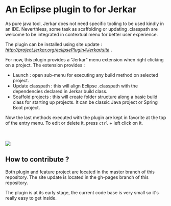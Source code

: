 # An Eclipse plugin to for Jerkar

As pure java tool, Jerkar does not need specific tooling to be used kindly in an IDE. Neverthless, some task as scaffolding or updating .classpath are welcome to be integrated in contextual menu for better user experience.

The plugin can be installed using site update : <i>http://project.jerkar.org/eclipsePlugin4Jerkar/site</i> .

For now, this plugin provides a "Jerkar" menu extension when right clicking on a project. The extension provides :

* Launch : open sub-menu for executing any build method on selected project.
* Update classpath : this will align Eclipse .classpath with the dependencies declared in Jerkar build class.
* Scaffold projects : this will create folder structure along a basic build class for starting up projects. It can be classic Java project or Spring Boot project.

Now the last methods executed with the plugin are kept in favorite at the top of the entry menu. To edit or delete it, press `ctrl` + left click on it.


<br/>
<br/>


<img src="http://project.jerkar.org/eclipsePlugin4Jerkar/img/screenshot.png"/>


## How to contribute ?

Both plugin and feature project are located in the master branch of this repository.
The site update is located in the gh-pages branch of this repository.

The plugin is at its early stage, the current code base is very small so it's really easy to get inside.

